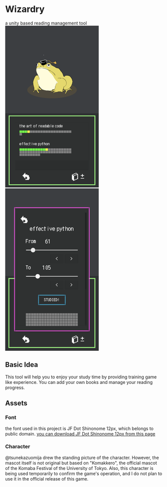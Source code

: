 # Wizardry
a unity based reading management tool  
<img src="./images/screenshot1.png" width="300px"/>
<br/>
<img src="./images/screenshot2.png" width="300px"/>

## Basic Idea
This tool will help you to enjoy your study time by providing training game like experience.
You can add your own books and manage your reading progress.

## Assets
### Font
the font used in this project is JF Dot Shinonome 12px, which belongs to public domain.
[you can download JF Dot Shinonome 12px from this page](http://jikasei.me/font/jf-dotfont/)

### Character
@tsunekazuomija drew the standing picture of the character.
However, the mascot itself is not original but based on "Komakkero", 
the official mascot of the Komaba Festival of the University of Tokyo.
Also, this character is being used temporarily to confirm the game's operation, 
and I do not plan to use it in the official release of this game.